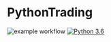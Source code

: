 # PythonTrading
![example workflow](https://github.com/doruirimescu/PythonTrading/actions/workflows/main.yml/badge.svg?branch=master) 
[![Python 3.6](https://img.shields.io/badge/python-3.6-blue.svg)](https://www.python.org/downloads/release/python-360/)

